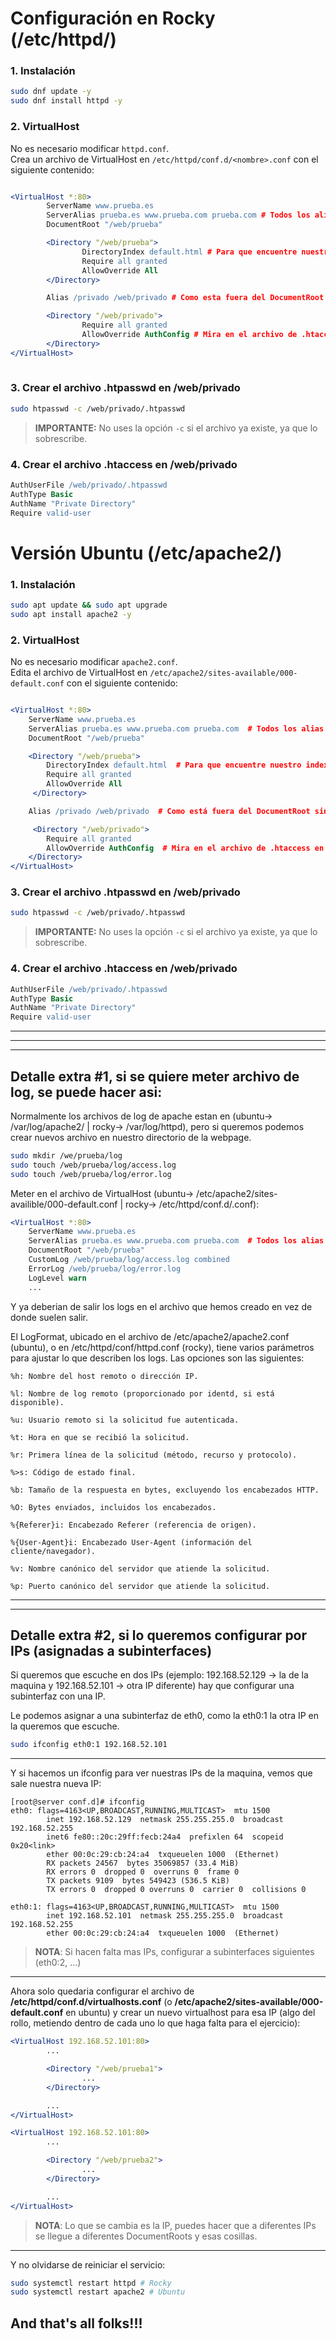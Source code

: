 # Configuración en Rocky (/etc/httpd/)

### 1. Instalación

```bash
sudo dnf update -y
sudo dnf install httpd -y
```

### 2. VirtualHost

No es necesario modificar `httpd.conf`.  
Crea un archivo de VirtualHost en `/etc/httpd/conf.d/<nombre>.conf` con el siguiente contenido:

```apache

<VirtualHost *:80>
        ServerName www.prueba.es
        ServerAlias prueba.es www.prueba.com prueba.com # Todos los alias que podia tener
        DocumentRoot "/web/prueba"

        <Directory "/web/prueba">
                DirectoryIndex default.html # Para que encuentre nuestro index file
                Require all granted
                AllowOverride All
        </Directory>

        Alias /privado /web/privado # Como esta fuera del DocumentRoot sin esto no lo identifica

        <Directory "/web/privado">
                Require all granted
                AllowOverride AuthConfig # Mira en el archivo de .htaccess en el directorio /web/privado
        </Directory>
</VirtualHost>
    

```

### 3. Crear el archivo .htpasswd en /web/privado

```bash
sudo htpasswd -c /web/privado/.htpasswd 
```
> **IMPORTANTE:** No uses la opción `-c` si el archivo ya existe, ya que lo sobrescribe.

### 4. Crear el archivo .htaccess en /web/privado

```apache
AuthUserFile /web/privado/.htpasswd
AuthType Basic
AuthName "Private Directory"
Require valid-user
```

# Versión Ubuntu (/etc/apache2/)

### 1. Instalación

```bash
sudo apt update && sudo apt upgrade
sudo apt install apache2 -y
```

### 2. VirtualHost

No es necesario modificar `apache2.conf`.  
Edita el archivo de VirtualHost en `/etc/apache2/sites-available/000-default.conf` con el siguiente contenido:

```apache

<VirtualHost *:80>
    ServerName www.prueba.es
    ServerAlias prueba.es www.prueba.com prueba.com  # Todos los alias que podía tener
    DocumentRoot "/web/prueba"

    <Directory "/web/prueba">
        DirectoryIndex default.html  # Para que encuentre nuestro index file
        Require all granted
        AllowOverride All
     </Directory>

    Alias /privado /web/privado  # Como está fuera del DocumentRoot sin esto no lo identifica

     <Directory "/web/privado">
        Require all granted
        AllowOverride AuthConfig  # Mira en el archivo de .htaccess en el directorio /web/privado
    </Directory>
</VirtualHost>

```

### 3. Crear el archivo .htpasswd en /web/privado

```bash
sudo htpasswd -c /web/privado/.htpasswd 
```
> **IMPORTANTE:** No uses la opción `-c` si el archivo ya existe, ya que lo sobrescribe.

### 4. Crear el archivo .htaccess en /web/privado

```apache
AuthUserFile /web/privado/.htpasswd
AuthType Basic
AuthName "Private Directory"
Require valid-user
```

----
----
----

## Detalle extra #1, si se quiere meter archivo de log, se puede hacer asi:

Normalmente los archivos de log de apache estan en (ubuntu-> /var/log/apache2/ | rocky-> /var/log/httpd), pero si queremos podemos crear nuevos archivo en nuestro directorio de la webpage.

```bash
sudo mkdir /we/prueba/log
sudo touch /web/prueba/log/access.log
sudo touch /web/prueba/log/error.log
```

Meter en el archivo de VirtualHost (ubuntu-> /etc/apache2/sites-availible/000-default.conf | rocky-> /etc/httpd/conf.d/<nombre>.conf):

```apache
<VirtualHost *:80>
    ServerName www.prueba.es
    ServerAlias prueba.es www.prueba.com prueba.com  # Todos los alias que podía tener
    DocumentRoot "/web/prueba"
    CustomLog /web/prueba/log/access.log combined
    ErrorLog /web/prueba/log/error.log
    LogLevel warn
    ...

```
Y ya deberian de salir los logs en el archivo que hemos creado en vez de donde suelen salir.

El LogFormat, ubicado en el archivo de /etc/apache2/apache2.conf (ubuntu), o en /etc/httpd/conf/httpd.conf (rocky), tiene varios parámetros para ajustar lo que describen los logs. Las opciones son las siguientes: 

    %h: Nombre del host remoto o dirección IP. 

    %l: Nombre de log remoto (proporcionado por identd, si está disponible). 

    %u: Usuario remoto si la solicitud fue autenticada. 

    %t: Hora en que se recibió la solicitud. 

    %r: Primera línea de la solicitud (método, recurso y protocolo). 

    %>s: Código de estado final. 

    %b: Tamaño de la respuesta en bytes, excluyendo los encabezados HTTP. 

    %O: Bytes enviados, incluidos los encabezados. 

    %{Referer}i: Encabezado Referer (referencia de origen). 

    %{User-Agent}i: Encabezado User-Agent (información del cliente/navegador). 

    %v: Nombre canónico del servidor que atiende la solicitud. 

    %p: Puerto canónico del servidor que atiende la solicitud. 

---
---

## Detalle extra #2, si lo queremos configurar por IPs (asignadas a subinterfaces)

Si queremos que escuche en dos IPs (ejemplo: 192.168.52.129 -> la de la maquina y 192.168.52.101 -> otra IP diferente) hay que configurar una subinterfaz con una IP.

Le podemos asignar a una subinterfaz de eth0, como la eth0:1 la otra IP en la queremos que escuche.
```bash
sudo ifconfig eth0:1 192.168.52.101
```
---
Y si hacemos un ifconfig para ver nuestras IPs de la maquina, vemos que sale nuestra nueva IP:
```text
[root@server conf.d]# ifconfig
eth0: flags=4163<UP,BROADCAST,RUNNING,MULTICAST>  mtu 1500
        inet 192.168.52.129  netmask 255.255.255.0  broadcast 192.168.52.255
        inet6 fe80::20c:29ff:fecb:24a4  prefixlen 64  scopeid 0x20<link>
        ether 00:0c:29:cb:24:a4  txqueuelen 1000  (Ethernet)
        RX packets 24567  bytes 35069857 (33.4 MiB)
        RX errors 0  dropped 0  overruns 0  frame 0
        TX packets 9109  bytes 549423 (536.5 KiB)
        TX errors 0  dropped 0 overruns 0  carrier 0  collisions 0

eth0:1: flags=4163<UP,BROADCAST,RUNNING,MULTICAST>  mtu 1500
        inet 192.168.52.101  netmask 255.255.255.0  broadcast 192.168.52.255
        ether 00:0c:29:cb:24:a4  txqueuelen 1000  (Ethernet)
```
>**NOTA**: Si hacen falta mas IPs, configurar a subinterfaces siguientes (eth0:2, ...)
---

Ahora solo quedaria configurar el archivo de **/etc/httpd/conf.d/virtualhosts.conf** (o **/etc/apache2/sites-available/000-default.conf** en ubuntu) y crear un nuevo virtualhost para esa IP (algo del rollo, metiendo dentro de cada uno lo que haga falta para el ejercicio):
```apache
<VirtualHost 192.168.52.101:80>
        ...

        <Directory "/web/prueba1">
                ...
        </Directory>

        ...
</VirtualHost>

<VirtualHost 192.168.52.101:80>
        ...

        <Directory "/web/prueba2">
                ...
        </Directory>

        ...
</VirtualHost>
```
>**NOTA**: Lo que se cambia es la IP, puedes hacer que a diferentes IPs se llegue a diferentes DocumentRoots y esas cosillas.
---
Y no olvidarse de reiniciar el servicio:

```bash
sudo systemctl restart httpd # Rocky
sudo systemctl restart apache2 # Ubuntu
```


## **And that's all folks!!!**
